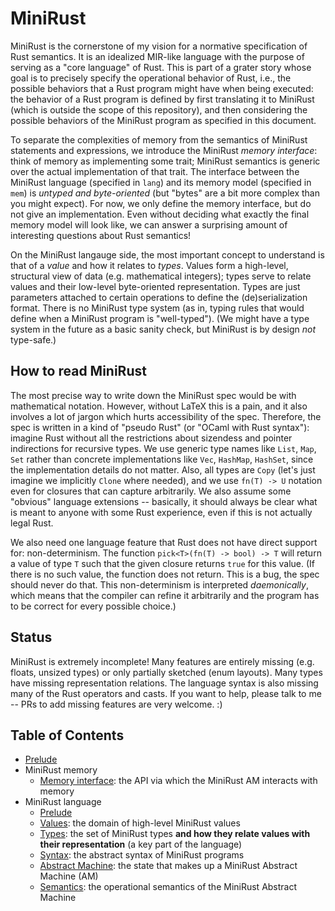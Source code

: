 # MiniRust

MiniRust is the cornerstone of my vision for a normative specification of Rust semantics.
It is an idealized MIR-like language with the purpose of serving as a "core language" of Rust.
This is part of a grater story whose goal is to precisely specify the operational behavior of Rust, i.e., the possible behaviors that a Rust program might have when being executed:
the behavior of a Rust program is defined by first translating it to MiniRust (which is outside the scope of this repository), and then considering the possible behaviors of the MiniRust program as specified in this document.

To separate the complexities of memory from the semantics of MiniRust statements and expressions, we introduce the MiniRust *memory interface*:
think of memory as implementing some trait; MiniRust semantics is generic over the actual implementation of that trait.
The interface between the MiniRust language (specified in `lang`) and its memory model (specified in `mem`) is *untyped and byte-oriented* (but "bytes" are a bit more complex than you might expect).
For now, we only define the memory interface, but do not give an implementation.
Even without deciding what exactly the final memory model will look like, we can answer a surprising amount of interesting questions about Rust semantics!

On the MiniRust langauge side, the most important concept to understand is that of a *value* and how it relates to *types*.
Values form a high-level, structural view of data (e.g. mathematical integers); types serve to relate values and their low-level byte-oriented representation.
Types are just parameters attached to certain operations to define the (de)serialization format.
There is no MiniRust type system (as in, typing rules that would define when a MiniRust program is "well-typed").
(We might have a type system in the future as a basic sanity check, but MiniRust is by design *not* type-safe.)

## How to read MiniRust

The most precise way to write down the MiniRust spec would be with mathematical notation.
However, without LaTeX this is a pain, and it also involves a lot of jargon which hurts accessibility of the spec.
Therefore, the spec is written in a kind of "pseudo Rust" (or "OCaml with Rust syntax"):
imagine Rust without all the restrictions about sizendess and pointer indirections for recursive types.
We use generic type names like `List`, `Map`, `Set` rather than concrete implementations like `Vec`, `HashMap`, `HashSet`, since the implementation details do not matter.
Also, all types are `Copy` (let's just imagine we implicitly `Clone` where needed), and we use `fn(T) -> U` notation even for closures that can capture arbitrarily.
We also assume some "obvious" language extensions -- basically, it should always be clear what is meant to anyone with some Rust experience, even if this is not actually legal Rust.

We also need one language feature that Rust does not have direct support for: non-determinism.
The function `pick<T>(fn(T) -> bool) -> T` will return a value of type `T` such that the given closure returns `true` for this value.
(If there is no such value, the function does not return. This is a bug, the spec should never do that.
This non-determinism is interpreted *daemonically*, which means that the compiler can refine it arbitrarily and the program has to be correct for every possible choice.)

## Status

MiniRust is extremely incomplete!
Many features are entirely missing (e.g. floats, unsized types) or only partially sketched (enum layouts).
Many types have missing representation relations.
The language syntax is also missing many of the Rust operators and casts.
If you want to help, please talk to me -- PRs to add missing features are very welcome. :)

## Table of Contents

* [Prelude](prelude.md)
* MiniRust memory
  * [Memory interface](mem/interface.md): the API via which the MiniRust AM interacts with memory
* MiniRust language
  * [Prelude](lang/prelude.md)
  * [Values](lang/values.md): the domain of high-level MiniRust values
  * [Types](lang/types.md): the set of MiniRust types **and how they relate values with their representation** (a key part of the language)
  * [Syntax](lang/syntax.md): the abstract syntax of MiniRust programs
  * [Abstract Machine](lang/am.md): the state that makes up a MiniRust Abstract Machine (AM)
  * [Semantics](lang/sem.md): the operational semantics of the MiniRust Abstract Machine

